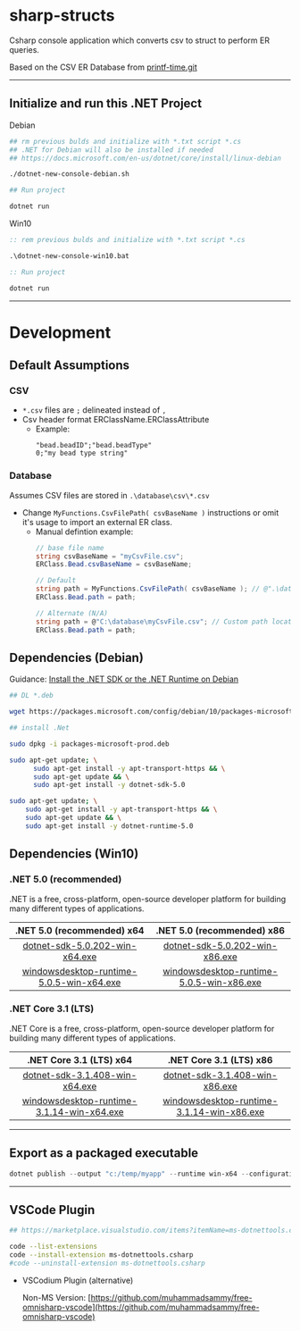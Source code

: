 # sharp-structs

Csharp console application which converts csv to struct to perform ER queries.

Based on the CSV ER Database from [printf-time.git](https://github.com/mezcel/printf-time.git)

---

## Initialize and run this .NET Project

Debian
```bash
## rm previous bulds and initialize with *.txt script *.cs
## .NET for Debian will also be installed if needed
## https://docs.microsoft.com/en-us/dotnet/core/install/linux-debian

./dotnet-new-console-debian.sh

## Run project

dotnet run
```

Win10
```bat
:: rem previous bulds and initialize with *.txt script *.cs

.\dotnet-new-console-win10.bat

:: Run project

dotnet run
```

---

# Development

## Default Assumptions

### CSV

* ```*.csv``` files are ```;``` delineated instead of ```,```
* Csv header format ERClassName.ERClassAttribute
    * Example:
        ```csv
        "bead.beadID";"bead.beadType"
        0;"my bead type string"
        ```

### Database

Assumes CSV files are stored in ```.\database\csv\*.csv```

* Change ```MyFunctions.CsvFilePath( csvBaseName )``` instructions or omit it's usage to import an external ER class.
    * Manual defintion example:
        ```cs
        // base file name
        string csvBaseName = "myCsvFile.csv";
        ERClass.Bead.csvBaseName = csvBaseName;

        // Default
        string path = MyFunctions.CsvFilePath( csvBaseName ); // @".\database\csv\myCsvFile.csv"
        ERClass.Bead.path = path;

        // Alternate (N/A)
        string path = @"C:\database\myCsvFile.csv"; // Custom path location
        ERClass.Bead.path = path;
        ```

## Dependencies (Debian)

Guidance: [Install the .NET SDK or the .NET Runtime on Debian](https://docs.microsoft.com/en-us/dotnet/core/install/linux-debian)

```sh
## DL *.deb

wget https://packages.microsoft.com/config/debian/10/packages-microsoft-prod.deb -O packages-microsoft-prod.deb

## install .Net

sudo dpkg -i packages-microsoft-prod.deb

sudo apt-get update; \
	  sudo apt-get install -y apt-transport-https && \
	  sudo apt-get update && \
	  sudo apt-get install -y dotnet-sdk-5.0

sudo apt-get update; \
    sudo apt-get install -y apt-transport-https && \
    sudo apt-get update && \
    sudo apt-get install -y dotnet-runtime-5.0
```

## Dependencies (Win10)

### .NET 5.0 (recommended)

.NET is a free, cross-platform, open-source developer platform for building many different types of applications.

| .NET 5.0 (recommended) x64 | .NET 5.0 (recommended) x86 |
| :---: | :---: |
| [dotnet-sdk-5.0.202-win-x64.exe](https://download.visualstudio.microsoft.com/download/pr/2de622da-5342-48ec-b997-8b025d8ee478/5c11b643ea7534f749cd3f0e0302715a/dotnet-sdk-5.0.202-win-x64.exe) | [dotnet-sdk-5.0.202-win-x86.exe](https://download.visualstudio.microsoft.com/download/pr/4e1426ee-1560-4df2-b307-692e28941ebf/aa8910349571ff68407e42ed63ee5f5d/dotnet-sdk-5.0.202-win-x86.exe) |
| [windowsdesktop-runtime-5.0.5-win-x64.exe](https://download.visualstudio.microsoft.com/download/pr/c1ef0b3f-9663-4fc5-85eb-4a9cadacdb87/52b890f91e6bd4350d29d2482038df1c/windowsdesktop-runtime-5.0.5-win-x64.exe) | [windowsdesktop-runtime-5.0.5-win-x86.exe](https://download.visualstudio.microsoft.com/download/pr/c089205d-4f58-4f8d-ad84-c92eaf2f3411/5cd3f9b3bd089c09df14dbbfb64124a4/windowsdesktop-runtime-5.0.5-win-x86.exe) |

### .NET Core 3.1 (LTS)

.NET Core is a free, cross-platform, open-source developer platform for building many different types of applications.

| .NET Core 3.1 (LTS) x64 | .NET Core 3.1 (LTS) x86 |
| :---: | :---: |
|[dotnet-sdk-3.1.408-win-x64.exe](https://download.visualstudio.microsoft.com/download/pr/fa20039c-5871-4597-8a7b-f0553a12edcc/4fb1cce6214049fe639dd230a9265133/dotnet-sdk-3.1.408-win-x64.exe)|[dotnet-sdk-3.1.408-win-x86.exe](https://download.visualstudio.microsoft.com/download/pr/d5821095-b8e2-47fd-b6a0-815beeefb0d4/f9b8a167f7e389b5e0207ada20caa1e9/dotnet-sdk-3.1.408-win-x86.exe)|
|[windowsdesktop-runtime-3.1.14-win-x64.exe](https://download.visualstudio.microsoft.com/download/pr/88437980-f813-4a01-865c-f992ad4909bb/9a936984781f6ce3526ffc946267e0ea/windowsdesktop-runtime-3.1.14-win-x64.exe)|[windowsdesktop-runtime-3.1.14-win-x86.exe](https://download.visualstudio.microsoft.com/download/pr/f449f435-25d3-4d5c-ad14-0c84f5131dea/a597530464689595a430407e440787c4/windowsdesktop-runtime-3.1.14-win-x86.exe)|

---

## Export as a packaged executable
```ps1
dotnet publish --output "c:/temp/myapp" --runtime win-x64 --configuration Release -p:PublishSingleFile=true -p:PublishTrimmed=true --self-contained true
```

---

## VSCode Plugin

```sh
## https://marketplace.visualstudio.com/items?itemName=ms-dotnettools.csharp

code --list-extensions
code --install-extension ms-dotnettools.csharp
#code --uninstall-extension ms-dotnettools.csharp
```

* VSCodium Plugin (alternative)

    Non-MS Version: [https://github.com/muhammadsammy/free-omnisharp-vscode](https://github.com/muhammadsammy/free-omnisharp-vscode)